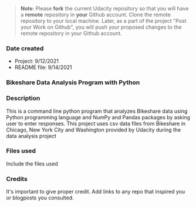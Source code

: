 >**Note**: Please **fork** the current Udacity repository so that you will have a **remote** repository in **your** Github account. Clone the remote repository to your local machine. Later, as a part of the project "Post your Work on Github", you will push your proposed changes to the remote repository in your Github account.

### Date created
* Project: 9/12/2021
* README file: 9/14/2021

### Bikeshare Data Analysis Program with Python

### Description
This is a command line python program that analyzes Bikeshare data using Python programming language and NumPy and Pandas packages by asking user to enter responses. This project uses csv data files from Bikeshare in Chicago, New York City and Washington provided by Udacity during the data analysis project

### Files used
Include the files used

### Credits
It's important to give proper credit. Add links to any repo that inspired you or blogposts you consulted.

